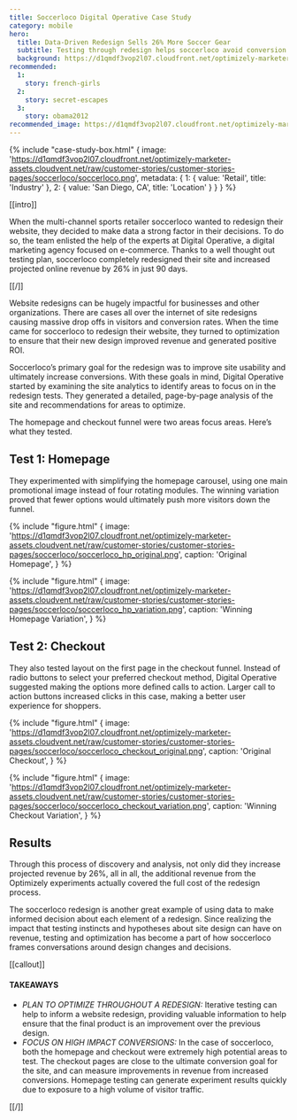 ```yaml
---
title: Soccerloco Digital Operative Case Study
category: mobile
hero:
  title: Data-Driven Redesign Sells 26% More Soccer Gear
  subtitle: Testing through redesign helps soccerloco avoid conversion pitfalls
  background: https://d1qmdf3vop2l07.cloudfront.net/optimizely-marketer-assets.cloudvent.net/raw/customer-stories/customer-stories-pages/soccerloco/soccerloco-hero.jpg
recommended:
  1:
    story: french-girls
  2:
    story: secret-escapes
  3:
    story: obama2012
recommended_image: https://d1qmdf3vop2l07.cloudfront.net/optimizely-marketer-assets.cloudvent.net/raw/customer-stories/customer-stories-pages/soccerloco/soccerloco-hero-medium.jpg
---
```


{% include "case-study-box.html"
  {
    image: 'https://d1qmdf3vop2l07.cloudfront.net/optimizely-marketer-assets.cloudvent.net/raw/customer-stories/customer-stories-pages/soccerloco/soccerloco.png',
    metadata: {
      1: {
        value: 'Retail',
        title: 'Industry'
      },
      2: {
        value: 'San Diego, CA',
        title: 'Location'
      }
    }
  }
%}

[[intro]]

When the multi-channel sports retailer soccerloco wanted to redesign their website, they decided to make data a strong factor in their decisions. To do so, the team enlisted the help of the experts at Digital Operative, a digital marketing agency focused on e-commerce. Thanks to a well thought out testing plan, soccerloco completely redesigned their site and increased projected online revenue by 26% in just 90 days.

[[/]]

Website redesigns can be hugely impactful for businesses and other organizations. There are cases all over the internet of site redesigns causing massive drop offs in visitors and conversion rates. When the time came for soccerloco to redesign their website, they turned to optimization to ensure that their new design improved revenue and generated positive ROI.

Soccerloco’s primary goal for the redesign was to improve site usability and ultimately increase conversions. With these goals in mind, Digital Operative started by examining the site analytics to identify areas to focus on in the redesign tests. They generated a detailed, page-by-page analysis of the site and recommendations for areas to optimize.

The homepage and checkout funnel were two areas focus areas. Here’s what they tested.

## Test 1: Homepage

They experimented with simplifying the homepage carousel, using one main promotional image instead of four rotating modules. The winning variation proved that fewer options would ultimately push more visitors down the funnel.

{% include "figure.html"
  {
    image: 'https://d1qmdf3vop2l07.cloudfront.net/optimizely-marketer-assets.cloudvent.net/raw/customer-stories/customer-stories-pages/soccerloco/soccerloco_hp_original.png',
    caption: 'Original Homepage',
  }
%}

{% include "figure.html"
  {
    image: 'https://d1qmdf3vop2l07.cloudfront.net/optimizely-marketer-assets.cloudvent.net/raw/customer-stories/customer-stories-pages/soccerloco/soccerloco_hp_variation.png',
    caption: 'Winning Homepage Variation',
  }
%}

## Test 2: Checkout

They also tested layout on the first page in the checkout funnel. Instead of radio buttons to select your preferred checkout method, Digital Operative suggested making the options more defined calls to action. Larger call to action buttons increased clicks in this case, making a better user experience for shoppers.

{% include "figure.html"
  {
    image: 'https://d1qmdf3vop2l07.cloudfront.net/optimizely-marketer-assets.cloudvent.net/raw/customer-stories/customer-stories-pages/soccerloco/soccerloco_checkout_original.png',
    caption: 'Original Checkout',
  }
%}

{% include "figure.html"
  {
    image: 'https://d1qmdf3vop2l07.cloudfront.net/optimizely-marketer-assets.cloudvent.net/raw/customer-stories/customer-stories-pages/soccerloco/soccerloco_checkout_variation.png',
    caption: 'Winning Checkout Variation',
  }
%}

## Results

Through this process of discovery and analysis, not only did they increase projected revenue by 26%, all in all, the additional revenue from the Optimizely experiments actually covered the full cost of the redesign process.

The soccerloco redesign is another great example of using data to make informed decision about each element of a redesign. Since realizing the impact that testing instincts and hypotheses about site design can have on revenue, testing and optimization has become a part of how soccerloco frames conversations around design changes and decisions.

[[callout]]

#### TAKEAWAYS

- *PLAN TO OPTIMIZE THROUGHOUT A REDESIGN:* Iterative testing can help to inform a website redesign, providing valuable information to help ensure that the final product is an improvement over the previous design.
- *FOCUS ON HIGH IMPACT CONVERSIONS:* In the case of soccerloco, both the homepage and checkout were extremely high potential areas to test. The checkout pages are close to the ultimate conversion goal for the site, and can measure improvements in revenue from increased conversions. Homepage testing can generate experiment results quickly due to exposure to a high volume of visitor traffic.

[[/]]
